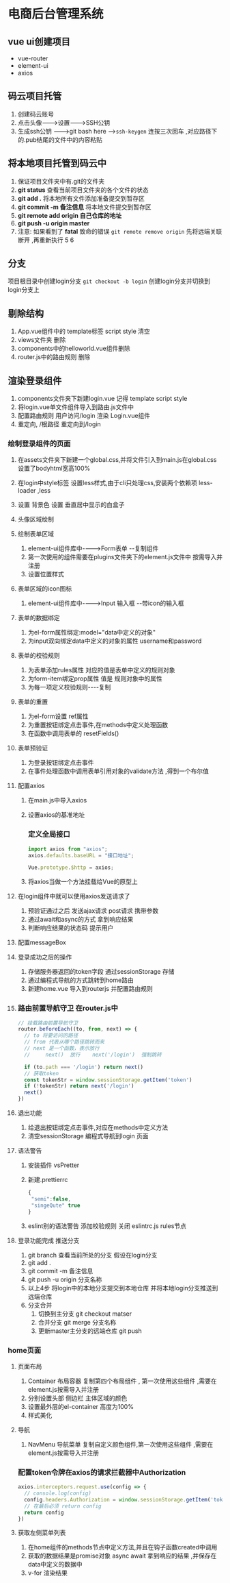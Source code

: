 # 电商后台管理系统

## vue ui创建项目

- vue-router
- element-ui
- axios

## 码云项目托管

1. 创建码云账号
2. 点击头像--->设置--->SSH公钥
3. 生成ssh公钥  --->git bash here -->`ssh-keygen` 连按三次回车 ,对应路径下的.pub结尾的文件中的内容粘贴

## 将本地项目托管到码云中

1. 保证项目文件夹中有.git的文件夹
2. **git status** 查看当前项目文件夹的各个文件的状态
3. **git add .** 将本地所有文件添加准备提交到暂存区
4. **git commit -m 备注信息**  将本地文件提交到暂存区
5. **git remote add origin  自己仓库的地址**
6. **git push -u origin master**
7. 注意: 如果看到了 **fatal**  致命的错误  `git remote remove origin` 先将远端关联断开 ,再重新执行 5 6

## 分支

 项目根目录中创建login分支 `git checkout -b login`  创建login分支并切换到login分支上

## 剔除结构

1. App.vue组件中的 template标签 script style 清空 
2. views文件夹 删除
3. components中的helloworld.vue组件删除
4. router.js中的路由规则 删除

## 渲染登录组件

1. components文件夹下新建login.vue  记得  template script style
2. 将login.vue单文件组件导入到路由.js文件中
3. 配置路由规则 用户访问/login 渲染 Login.vue组件
4. 重定向, /根路径 重定向到/login

### 绘制登录组件的页面

1. 在assets文件夹下新建一个global.css,并将文件引入到main.js在global.css 设置了bodyhtml宽高100%

2. 在login中style标签 设置less样式,由于cli只处理css,安装两个依赖项  less-loader ,less 

3. 设置 背景色  设置 垂直居中显示的白盒子

4. 头像区域绘制

5. 绘制表单区域

   1. element-ui组件库中---->Form表单 --复制组件
   2. 第一次使用的组件需要在plugins文件夹下的element.js文件中 按需导入并注册
   3. 设置位置样式

6. 表单区域的icon图标

   1. element-ui组件库中---->Input 输入框 --带icon的输入框

7. 表单的数据绑定

   1. 为el-form属性绑定:model="data中定义的对象"
   2. 为input双向绑定data中定义的对象的属性 username和password

8. 表单的校验规则

   1. 为表单添加rules属性 对应的值是表单中定义的规则对象
   2. 为form-item绑定prop属性 值是 规则对象中的属性
   3. 为每一项定义校验规则----复制

9. 表单的重置

   1. 为el-form设置 ref属性
   2. 为重置按钮绑定点击事件,在methods中定义处理函数
   3. 在函数中调用表单的 resetFields()

10. 表单预验证

    1. 为登录按钮绑定点击事件
    2. 在事件处理函数中调用表单引用对象的validate方法 ,得到一个布尔值

11. 配置axios 

    1. 在main.js中导入axios 

    2. 设置axios的基准地址 

       ### 定义全局接口

       ```js
       import axios from "axios";
       axios.defaults.baseURL = "接口地址";
       
       Vue.prototype.$http = axios;
       ```

       

    3. 将axios当做一个方法挂载给Vue的原型上

12. 在login组件中就可以使用axios发送请求了

    1. 预验证通过之后 发送ajax请求 post请求 携带参数 
    2. 通过await和async的方式 拿到响应结果  
    3. 判断响应结果的状态码 提示用户  

13. 配置messageBox 

14. 登录成功之后的操作

    1. 存储服务器返回的token字段  通过sessionStorage 存储
    2. 通过编程式导航的方式跳转到home路由
    3. 新建home.vue 导入到routerjs 并配置路由规则

15. ### 路由前置导航守卫 在router.js中

    ```js
    // 挂载路由前置导航守卫
    router.beforeEach((to, from, next) => {
      // to 将要访问的路径
      // from 代表从哪个路径跳转而来
      // next 是一个函数，表示放行
      //     next()  放行    next('/login')  强制跳转
    
      if (to.path === '/login') return next()
      // 获取token
      const tokenStr = window.sessionStorage.getItem('token')
      if (!tokenStr) return next('/login')
      next()
    })
    ```

16. 退出功能

    1. 给退出按钮绑定点击事件,对应在methods中定义方法
    2. 清空sessionStorage   编程式导航到login 页面

17. 语法警告

    1. 安装插件 vsPretter

    2. 新建.prettierrc 

       ```js
       {
       	"semi":false,
       	"singeQute" true
       }
       ```

    3. eslint别的语法警告  添加校验规则 关闭  eslintrc.js  rules节点

18. 登录功能完成 推送分支
    1. git branch   查看当前所处的分支  假设在login分支
    2. git add . 
    3. git commit -m 备注信息
    4. git push -u origin 分支名称
    5. 以上4步 将login中的本地分支提交到本地仓库 并将本地login分支推送到远端仓库
    6. 分支合并
       1. 切换到主分支  git checkout matser 
       2. 合并分支  git merge 分支名称
       3. 更新master主分支的远端仓库   git push 

### home页面

1. 页面布局 

   1. Container  布局容器  复制第四个布局组件 , 第一次使用这些组件 ,需要在element.js按需导入并注册
   2. 分别设置头部 侧边栏 主体区域的颜色 
   3. 设置最外层的el-container  高度为100%
   4. 样式美化

2. 导航

   1. NavMenu 导航菜单 复制自定义颜色组件,第一次使用这些组件 ,需要在element.js按需导入并注册

   ### 配置token令牌在axios的请求拦截器中Authorization

   ```js
   axios.interceptors.request.use(config => {
     // console.log(config)
     config.headers.Authorization = window.sessionStorage.getItem('token')
     // 在最后必须 return config
     return config
   })
   ```

3. 获取左侧菜单列表

   1. 在home组件的methods节点中定义方法,并且在钩子函数created中调用
   2. 获取的数据结果是promise对象  async await  拿到响应的结果 ,并保存在data中定义的数据中
   3. v-for 渲染结果





